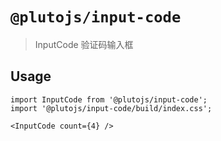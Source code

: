 # `@plutojs/input-code`

> InputCode 验证码输入框

## Usage

```
import InputCode from '@plutojs/input-code';
import '@plutojs/input-code/build/index.css';

<InputCode count={4} />
```
